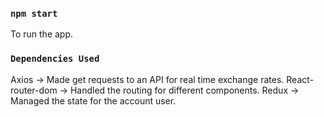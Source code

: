 
### `npm start`

To run the app.

### `Dependencies Used`

Axios -> Made get requests to an API for real time exchange rates.
React-router-dom -> Handled the routing for different components.
Redux -> Managed the state for the account user.



